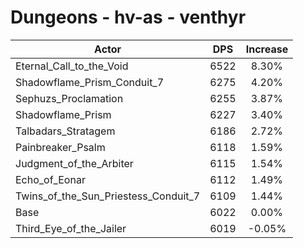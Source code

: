 # Dungeons - hv-as - venthyr
| Actor | DPS | Increase |
|---|:---:|:---:|
|Eternal_Call_to_the_Void|6522|8.30%|
|Shadowflame_Prism_Conduit_7|6275|4.20%|
|Sephuzs_Proclamation|6255|3.87%|
|Shadowflame_Prism|6227|3.40%|
|Talbadars_Stratagem|6186|2.72%|
|Painbreaker_Psalm|6118|1.59%|
|Judgment_of_the_Arbiter|6115|1.54%|
|Echo_of_Eonar|6112|1.49%|
|Twins_of_the_Sun_Priestess_Conduit_7|6109|1.44%|
|Base|6022|0.00%|
|Third_Eye_of_the_Jailer|6019|-0.05%|
